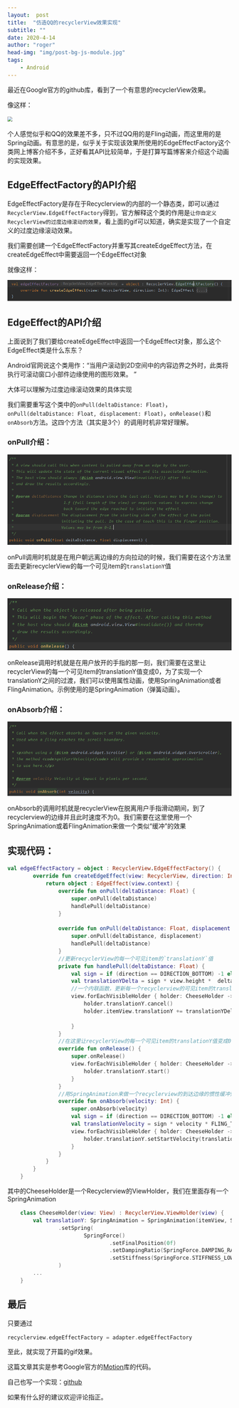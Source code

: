 ```yaml
---
layout:	 post
title:	"仿造QQ的recyclerView效果实现"
subtitle: ""
date: 2020-4-14
author: "roger"
head-img: "img/post-bg-js-module.jpg"
tags:
    - Android
---
```





最近在Google官方的github库，看到了一个有意思的recyclerView效果。

像这样：

<img src="https://raw.githubusercontent.com/roger1245/ImgBed/master/img/4-14-1.1.gif" style="zoom: 67%;" />

个人感觉似乎和QQ的效果差不多，只不过QQ用的是Fling动画，而这里用的是Spring动画。有意思的是，似乎关于实现该效果所使用的EdgeEffectFactory这个类网上博客介绍不多，正好看其API比较简单，于是打算写篇博客来介绍这个动画的实现效果。

## EdgeEffectFactory的API介绍

EdgeEffectFactory是存在于Recyclerview的内部的一个静态类，即可以通过`RecyclerView.EdgeEffectFactory`得到，官方解释这个类的作用是`让你自定义RecyclerView的过度边缘滚动的效果`，看上面的gif可以知道，确实是实现了一个自定义的过度边缘滚动效果。

我们需要创建一个EdgeEffectFactory并重写其createEdgeEffect方法，在createEdgeEffect中需要返回一个EdgeEffect对象

就像这样：

![](https://raw.githubusercontent.com/roger1245/ImgBed/master/img/4-14-2.1.png)

## EdgeEffect的API介绍

上面说到了我们要给createEdgeEffect中返回一个EdgeEffect对象，那么这个EdgeEffect类是什么东东？

Android官网说这个类用作：“当用户滚动到2D空间中的内容边界之外时，此类将执行可滚动窗口小部件边缘使用的图形效果。 ”

大体可以理解为过度边缘滚动效果的具体实现

我们需要重写这个类中的`onPull(deltaDistance: Float)`，`onPull(deltaDistance: Float, displacement: Float)`，`onRelease()`和`onAbsorb`方法。这四个方法（其实是3个）的调用时机非常好理解。

### onPull介绍：

![](https://raw.githubusercontent.com/roger1245/ImgBed/master/img/4-14-3.png)

onPull调用时机就是在用户朝远离边缘的方向拉动的时候，我们需要在这个方法里面去更新recyclerView的每一个可见item的`translationY`值

### onRelease介绍：

![](https://raw.githubusercontent.com/roger1245/ImgBed/master/img/4-14-4.png)

onRelease调用时机就是在用户放开的手指的那一刻，我们需要在这里让recyclerView的每一个可见item的translationY值变成0，为了实现一个translationY之间的过渡，我们可以使用属性动画，使用SpringAnimation或者FlingAnimation。示例使用的是SpringAnimation（弹簧动画）。

### onAbsorb介绍：

![](https://raw.githubusercontent.com/roger1245/ImgBed/master/img/4-14-5.png)

onAbsorb的调用时机就是recyclerView在脱离用户手指滑动期间，到了recyclerview的边缘并且此时速度不为0。我们需要在这里使用一个SpringAnimation或着FlingAnimation来做一个类似“缓冲”的效果

## 实现代码：

```kotlin
val edgeEffectFactory = object : RecyclerView.EdgeEffectFactory() {
        override fun createEdgeEffect(view: RecyclerView, direction: Int): EdgeEffect {
            return object : EdgeEffect(view.context) {
                override fun onPull(deltaDistance: Float) {
                    super.onPull(deltaDistance)
                    handlePull(deltaDistance)
                }
				
                override fun onPull(deltaDistance: Float, displacement: Float) {
                    super.onPull(deltaDistance, displacement)
                    handlePull(deltaDistance)
                }
				//更新recyclerView的每一个可见item的`translationY`值
                private fun handlePull(deltaDistance: Float) {
                    val sign = if (direction == DIRECTION_BOTTOM) -1 else 1
                    val translationYDelta = sign * view.height *  deltaDistance * OVERSCROLL_TRANSLATION_MAGNITUDE
                    //一个内联函数，更新每一个recyclerview的可见item的translationY值
                    view.forEachVisibleHolder { holder: CheeseHolder ->
                        holder.translationY.cancel()
                        holder.itemView.translationY += translationYDelta

                    }
                }
				//在这里让recyclerView的每一个可见item的translationY值变成0，使用到了SpringAnimation
                override fun onRelease() {
                    super.onRelease()
                    view.forEachVisibleHolder { holder: CheeseHolder ->
                        holder.translationY.start()
                    }
                }
				//用SpringAnimation来做一个recyclerview的到达边缘的惯性缓冲效果
                override fun onAbsorb(velocity: Int) {
                    super.onAbsorb(velocity)
                    val sign = if (direction == DIRECTION_BOTTOM) -1 else 1
                    val translationVelocity = sign * velocity * FLING_TRANSLATION_MAGNITUDE
                    view.forEachVisibleHolder { holder: CheeseHolder ->
                        holder.translationY.setStartVelocity(translationVelocity).start()
                    }
                }
            }
        }
    }
```

其中的CheeseHolder是一个Recyclerview的ViewHolder，我们在里面存有一个SpringAnimation

```kotlin
    class CheeseHolder(view: View) : RecyclerView.ViewHolder(view) {
        val translationY: SpringAnimation = SpringAnimation(itemView, SpringAnimation.TRANSLATION_Y)
                .setSpring(
                        SpringForce()
                                .setFinalPosition(0f)
                                .setDampingRatio(SpringForce.DAMPING_RATIO_MEDIUM_BOUNCY)
                                .setStiffness(SpringForce.STIFFNESS_LOW)
                )
		...
    }
```

## 最后

只要通过

```kotlin
recyclerview.edgeEffectFactory = adapter.edgeEffectFactory
```



至此，就实现了开篇的gif效果。

这篇文章其实是参考Google官方的[Motion](https://github.com/android/animation-samples/tree/master/Motion)库的代码。

自己也写一个实现：[github](https://github.com/roger1245/RgView)

如果有什么好的建议欢迎评论指正。